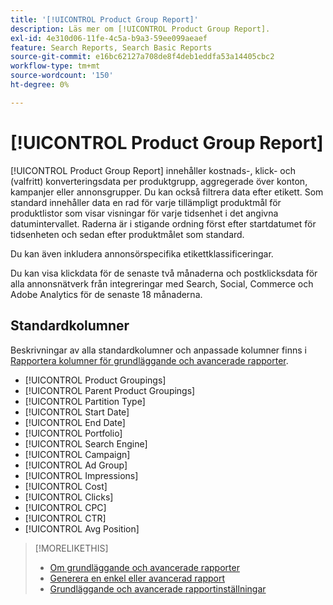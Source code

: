 ```yaml
---
title: '[!UICONTROL Product Group Report]'
description: Läs mer om [!UICONTROL Product Group Report].
exl-id: 4e310d06-11fe-4c5a-b9a3-59ee099aeaef
feature: Search Reports, Search Basic Reports
source-git-commit: e16bc62127a708de8f4deb1eddfa53a14405cbc2
workflow-type: tm+mt
source-wordcount: '150'
ht-degree: 0%

---
```


# [!UICONTROL Product Group Report]

[!UICONTROL Product Group Report] innehåller kostnads-, klick- och (valfritt) konverteringsdata per produktgrupp, aggregerade över konton, kampanjer eller annonsgrupper. Du kan också filtrera data efter etikett. Som standard innehåller data en rad för varje tillämpligt produktmål för produktlistor som visar visningar för varje tidsenhet i det angivna datumintervallet. Raderna är i stigande ordning först efter startdatumet för tidsenheten och sedan efter produktmålet som standard.

Du kan även inkludera annonsörspecifika etikettklassificeringar.

Du kan visa klickdata för de senaste två månaderna och postklicksdata för alla annonsnätverk från integreringar med Search, Social, Commerce och Adobe Analytics för de senaste 18 månaderna.

## Standardkolumner

Beskrivningar av alla standardkolumner och anpassade kolumner finns i [Rapportera kolumner för grundläggande och avancerade rapporter](basic-advanced-report-columns.md).

* [!UICONTROL Product Groupings]
* [!UICONTROL Parent Product Groupings]
* [!UICONTROL Partition Type]
* [!UICONTROL Start Date]
* [!UICONTROL End Date]
* [!UICONTROL Portfolio]
* [!UICONTROL Search Engine]
* [!UICONTROL Campaign]
* [!UICONTROL Ad Group]
* [!UICONTROL Impressions]
* [!UICONTROL Cost]
* [!UICONTROL Clicks]
* [!UICONTROL CPC]
* [!UICONTROL CTR]
* [!UICONTROL Avg Position]

>[!MORELIKETHIS]
>
>* [Om grundläggande och avancerade rapporter](basic-advanced-report-about.md)
>* [Generera en enkel eller avancerad rapport](basic-advanced-report-generate.md)
>* [Grundläggande och avancerade rapportinställningar](basic-advanced-report-settings.md)
